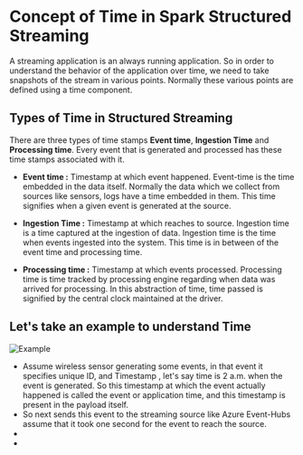 
# Concept of Time in Spark Structured Streaming

A streaming application is an always running application. So in order to understand the behavior of the application over time, we need to take snapshots of the stream in various points. Normally these various points are defined using a time component.

## Types of Time in Structured Streaming
There are three types of time stamps **Event time**, **Ingestion Time** and **Processing time**. Every event that is generated and processed has these time stamps associated with it.

 - **Event time :**  Timestamp at which event happened. Event-time is the time embedded in the data itself. Normally the data which we collect from sources like sensors, logs have a time embedded in them. This time signifies when a given event is generated at the source.
   
 - **Ingestion Time :** Timestamp at which reaches to source. Ingestion time is a time captured at the ingestion of data. Ingestion time is the time when events ingested into the system. This time is in between of the event time and processing time.
 - **Processing time :** Timestamp at which events processed. Processing time is time tracked by processing engine regarding when data was arrived for processing. In this abstraction of time, time passed is signified by the central clock maintained at the driver.

## Let's take an example to understand Time
![Example](https://github.com/gurditsingh/blog/blob/gh-pages/_screenshots/Streaming.jpg?raw=true)

 - Assume wireless sensor generating some events, in that event it specifies unique ID, and Timestamp , let's say time is 2 a.m. when the event is generated. So this timestamp at which the event actually happened is called the event or application time, and this timestamp is present in the payload itself.
 - So next sends this event to the streaming source like Azure Event-Hubs assume that it took one second for the event to reach the source.
 - 
 - 

<!--stackedit_data:
eyJoaXN0b3J5IjpbLTc1MzA3ODE5OCw4OTMxOTA4MjksLTE5Nj
QyNTc1MTksLTE3MjAzMzQ5NTksLTEwNTY2NzIxOTIsMTQyMDc5
ODU2MSw4NTczNDUzNDIsMzk5Mzg0MzYsMTk2NjQwMjc3NiwxOD
YzODg4OTk3LDc1MjIxMDM3NSwtMjk5NjYxMjY5LC0xNTIyMzQx
Mjg3LC00NzQ0NjcxMjEsODU4NjIwNDY0LDc4NzEyNzI1MSwtMT
g0NzY5NjM3NywtMTY5MzEzODM1MSwxNjU2MTMyNjI4LDI0MTcz
ODQ3N119
-->